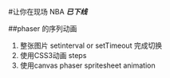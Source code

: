 #让你在现场 NBA  ***已下线***

##phaser 的序列动画

1. 整张图片 setinterval or  setTimeout 完成切换
2. 使用CSS3动画 steps 
3. 使用canvas phaser spritesheet  animation



